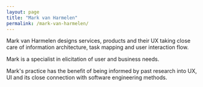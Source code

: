 ```yaml
---
layout: page
title: "Mark van Harmelen"
permalink: /mark-van-harmelen/
---
```


Mark van Harmelen designs services, products and their UX taking close care of information 
architecture, task mapping and user interaction flow.

Mark is a specialist in elicitation of user and business needs.

Mark's practice has the benefit of being informed by 
past research into UX, UI and its close connection
with software engineering methods.